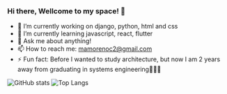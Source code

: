 ### Hi there, Wellcome to my space! 👋

- 🔭 I’m currently working on django, python, html and css
- 🌱 I’m currently learning javascript, react, flutter
- 💬 Ask me about anything!
- 📫 How to reach me: mamorenoc2@gmail.com
- ⚡ Fun fact: Before I wanted to study architecture, but now I am 2 years away from graduating in systems engineering🤣🤣🤣

![GitHub stats](https://github-readme-stats.vercel.app/api?username=mamorenoc19&show_icons=true&theme=highcontrast) ![Top Langs](https://github-readme-stats.vercel.app/api/top-langs/?username=mamorenoc19&theme=highcontrast)



<!--
**mamorenoc19/mamorenoc19** is a ✨ _special_ ✨ repository because its `README.md` (this file) appears on your GitHub profile.

Here are some ideas to get you started:


-->
